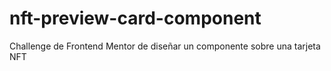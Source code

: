 # nft-preview-card-component
Challenge de Frontend Mentor de diseñar un componente sobre una tarjeta NFT
